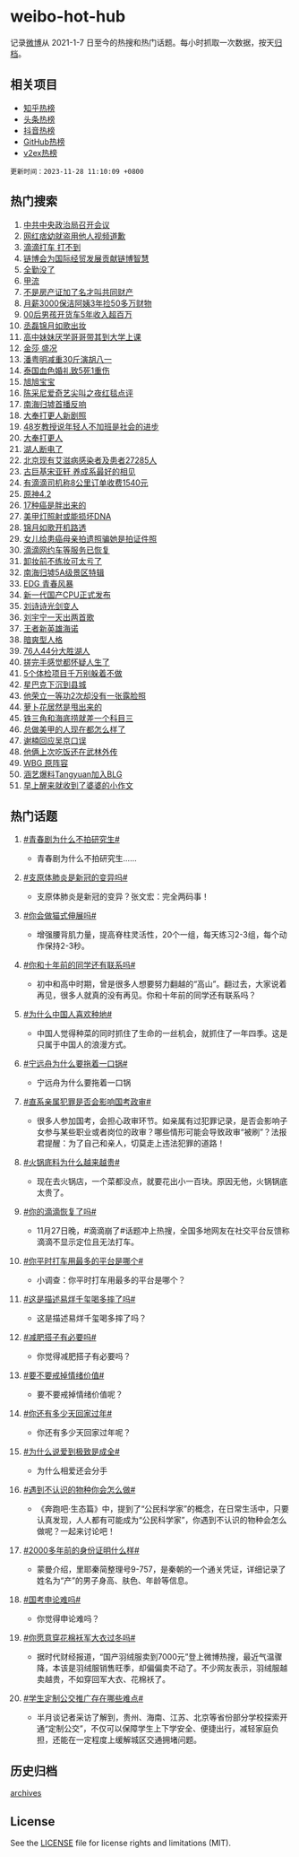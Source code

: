 # weibo-hot-hub

记录[微博](https://www.weibo.com)从 2021-1-7 日至今的热搜和热门话题。每小时抓取一次数据，按天[归档](archives)。

## 相关项目

- [知乎热榜](https://github.com/lonnyzhang423/zhihu-hot-hub)
- [头条热榜](https://github.com/lonnyzhang423/toutiao-hot-hub)
- [抖音热榜](https://github.com/lonnyzhang423/douyin-hot-hub)
- [GitHub热榜](https://github.com/lonnyzhang423/github-hot-hub)
- [v2ex热榜](https://github.com/lonnyzhang423/v2ex-hot-hub)


`更新时间：2023-11-28 11:10:09 +0800`

## 热门搜索

1. [中共中央政治局召开会议](https://m.weibo.cn/search?containerid=100103type%3D1%26t%3D10%26q%3D%23%E4%B8%AD%E5%85%B1%E4%B8%AD%E5%A4%AE%E6%94%BF%E6%B2%BB%E5%B1%80%E5%8F%AC%E5%BC%80%E4%BC%9A%E8%AE%AE%23&stream_entry_id=51&isnewpage=1&extparam=seat%3D1%26pos%3D0%26cate%3D10103%26dgr%3D0%26q%3D%2523%25E4%25B8%25AD%25E5%2585%25B1%25E4%25B8%25AD%25E5%25A4%25AE%25E6%2594%25BF%25E6%25B2%25BB%25E5%25B1%2580%25E5%258F%25AC%25E5%25BC%2580%25E4%25BC%259A%25E8%25AE%25AE%2523%26stream_entry_id%3D51%26filter_type%3Drealtimehot%26c_type%3D51%26display_time%3D1701141008%26pre_seqid%3D1701141008655026801226)
1. [网红痞幼就盗用他人视频道歉](https://m.weibo.cn/search?containerid=100103type%3D1%26t%3D10%26q%3D%23%E7%BD%91%E7%BA%A2%E7%97%9E%E5%B9%BC%E5%B0%B1%E7%9B%97%E7%94%A8%E4%BB%96%E4%BA%BA%E8%A7%86%E9%A2%91%E9%81%93%E6%AD%89%23&stream_entry_id=31&isnewpage=1&extparam=seat%3D1%26lcate%3D5001%26dgr%3D0%26filter_type%3Drealtimehot%26band_rank%3D1%26flag%3D1%26q%3D%2523%25E7%25BD%2591%25E7%25BA%25A2%25E7%2597%259E%25E5%25B9%25BC%25E5%25B0%25B1%25E7%259B%2597%25E7%2594%25A8%25E4%25BB%2596%25E4%25BA%25BA%25E8%25A7%2586%25E9%25A2%2591%25E9%2581%2593%25E6%25AD%2589%2523%26pos%3D0%26cate%3D5001%26stream_entry_id%3D31%26realpos%3D1%26c_type%3D31%26display_time%3D1701141008%26pre_seqid%3D1701141008655026801226)
1. [滴滴打车 打不到](https://m.weibo.cn/search?containerid=100103type%3D1%26t%3D10%26q%3D%E6%BB%B4%E6%BB%B4%E6%89%93%E8%BD%A6+%E6%89%93%E4%B8%8D%E5%88%B0&stream_entry_id=31&isnewpage=1&extparam=seat%3D1%26lcate%3D5001%26dgr%3D0%26filter_type%3Drealtimehot%26band_rank%3D2%26flag%3D2%26q%3D%25E6%25BB%25B4%25E6%25BB%25B4%25E6%2589%2593%25E8%25BD%25A6%2520%25E6%2589%2593%25E4%25B8%258D%25E5%2588%25B0%26pos%3D1%26cate%3D5001%26stream_entry_id%3D31%26realpos%3D2%26c_type%3D31%26display_time%3D1701141008%26pre_seqid%3D1701141008655026801226)
1. [链博会为国际经贸发展贡献链博智慧](https://m.weibo.cn/search?containerid=100103type%3D1%26t%3D10%26q%3D%23%E9%93%BE%E5%8D%9A%E4%BC%9A%E4%B8%BA%E5%9B%BD%E9%99%85%E7%BB%8F%E8%B4%B8%E5%8F%91%E5%B1%95%E8%B4%A1%E7%8C%AE%E9%93%BE%E5%8D%9A%E6%99%BA%E6%85%A7%23&stream_entry_id=31&isnewpage=1&extparam=seat%3D1%26lcate%3D5001%26dgr%3D0%26filter_type%3Drealtimehot%26band_rank%3D3%26flag%3D0%26q%3D%2523%25E9%2593%25BE%25E5%258D%259A%25E4%25BC%259A%25E4%25B8%25BA%25E5%259B%25BD%25E9%2599%2585%25E7%25BB%258F%25E8%25B4%25B8%25E5%258F%2591%25E5%25B1%2595%25E8%25B4%25A1%25E7%258C%25AE%25E9%2593%25BE%25E5%258D%259A%25E6%2599%25BA%25E6%2585%25A7%2523%26pos%3D2%26cate%3D5001%26stream_entry_id%3D31%26realpos%3D3%26c_type%3D31%26display_time%3D1701141008%26pre_seqid%3D1701141008655026801226)
1. [全勤没了](https://m.weibo.cn/search?containerid=100103type%3D1%26t%3D10%26q%3D%E5%85%A8%E5%8B%A4%E6%B2%A1%E4%BA%86&stream_entry_id=31&isnewpage=1&extparam=seat%3D1%26lcate%3D5001%26dgr%3D0%26filter_type%3Drealtimehot%26band_rank%3D4%26flag%3D1%26q%3D%25E5%2585%25A8%25E5%258B%25A4%25E6%25B2%25A1%25E4%25BA%2586%26pos%3D3%26cate%3D5001%26stream_entry_id%3D31%26realpos%3D4%26c_type%3D31%26display_time%3D1701141008%26pre_seqid%3D1701141008655026801226)
1. [甲流](https://m.weibo.cn/search?containerid=100103type%3D1%26t%3D10%26q%3D%E7%94%B2%E6%B5%81&stream_entry_id=31&isnewpage=1&extparam=seat%3D1%26lcate%3D5001%26dgr%3D0%26filter_type%3Drealtimehot%26band_rank%3D5%26flag%3D1%26q%3D%25E7%2594%25B2%25E6%25B5%2581%26pos%3D4%26cate%3D5001%26stream_entry_id%3D31%26realpos%3D5%26c_type%3D31%26display_time%3D1701141008%26pre_seqid%3D1701141008655026801226)
1. [不是房产证加了名才叫共同财产](https://m.weibo.cn/search?containerid=100103type%3D1%26t%3D10%26q%3D%23%E4%B8%8D%E6%98%AF%E6%88%BF%E4%BA%A7%E8%AF%81%E5%8A%A0%E4%BA%86%E5%90%8D%E6%89%8D%E5%8F%AB%E5%85%B1%E5%90%8C%E8%B4%A2%E4%BA%A7%23&stream_entry_id=31&isnewpage=1&extparam=seat%3D1%26lcate%3D5001%26dgr%3D0%26filter_type%3Drealtimehot%26band_rank%3D6%26flag%3D0%26q%3D%2523%25E4%25B8%258D%25E6%2598%25AF%25E6%2588%25BF%25E4%25BA%25A7%25E8%25AF%2581%25E5%258A%25A0%25E4%25BA%2586%25E5%2590%258D%25E6%2589%258D%25E5%258F%25AB%25E5%2585%25B1%25E5%2590%258C%25E8%25B4%25A2%25E4%25BA%25A7%2523%26pos%3D5%26cate%3D5001%26stream_entry_id%3D31%26realpos%3D6%26c_type%3D31%26display_time%3D1701141008%26pre_seqid%3D1701141008655026801226)
1. [月薪3000保洁阿姨3年捡50多万财物](https://m.weibo.cn/search?containerid=100103type%3D1%26t%3D10%26q%3D%23%E6%9C%88%E8%96%AA3000%E4%BF%9D%E6%B4%81%E9%98%BF%E5%A7%A83%E5%B9%B4%E6%8D%A150%E5%A4%9A%E4%B8%87%E8%B4%A2%E7%89%A9%23&stream_entry_id=31&isnewpage=1&extparam=seat%3D1%26lcate%3D5001%26dgr%3D0%26filter_type%3Drealtimehot%26band_rank%3D7%26flag%3D32768%26q%3D%2523%25E6%259C%2588%25E8%2596%25AA3000%25E4%25BF%259D%25E6%25B4%2581%25E9%2598%25BF%25E5%25A7%25A83%25E5%25B9%25B4%25E6%258D%25A150%25E5%25A4%259A%25E4%25B8%2587%25E8%25B4%25A2%25E7%2589%25A9%2523%26pos%3D6%26cate%3D5001%26stream_entry_id%3D31%26realpos%3D7%26c_type%3D31%26display_time%3D1701141008%26pre_seqid%3D1701141008655026801226)
1. [00后男孩开货车5年收入超百万](https://m.weibo.cn/search?containerid=100103type%3D1%26t%3D10%26q%3D%2300%E5%90%8E%E7%94%B7%E5%AD%A9%E5%BC%80%E8%B4%A7%E8%BD%A65%E5%B9%B4%E6%94%B6%E5%85%A5%E8%B6%85%E7%99%BE%E4%B8%87%23&stream_entry_id=31&isnewpage=1&extparam=seat%3D1%26lcate%3D5001%26dgr%3D0%26filter_type%3Drealtimehot%26band_rank%3D8%26flag%3D1%26q%3D%252300%25E5%2590%258E%25E7%2594%25B7%25E5%25AD%25A9%25E5%25BC%2580%25E8%25B4%25A7%25E8%25BD%25A65%25E5%25B9%25B4%25E6%2594%25B6%25E5%2585%25A5%25E8%25B6%2585%25E7%2599%25BE%25E4%25B8%2587%2523%26pos%3D7%26cate%3D5001%26stream_entry_id%3D31%26realpos%3D8%26c_type%3D31%26display_time%3D1701141008%26pre_seqid%3D1701141008655026801226)
1. [丞磊锦月如歌出妆](https://m.weibo.cn/search?containerid=100103type%3D1%26t%3D10%26q%3D%E4%B8%9E%E7%A3%8A%E9%94%A6%E6%9C%88%E5%A6%82%E6%AD%8C%E5%87%BA%E5%A6%86&stream_entry_id=31&isnewpage=1&extparam=seat%3D1%26lcate%3D5001%26dgr%3D0%26filter_type%3Drealtimehot%26band_rank%3D9%26flag%3D1%26q%3D%25E4%25B8%259E%25E7%25A3%258A%25E9%2594%25A6%25E6%259C%2588%25E5%25A6%2582%25E6%25AD%258C%25E5%2587%25BA%25E5%25A6%2586%26pos%3D8%26cate%3D5001%26stream_entry_id%3D31%26realpos%3D9%26c_type%3D31%26display_time%3D1701141008%26pre_seqid%3D1701141008655026801226)
1. [高中妹妹厌学哥哥带其到大学上课](https://m.weibo.cn/search?containerid=100103type%3D1%26t%3D10%26q%3D%23%E9%AB%98%E4%B8%AD%E5%A6%B9%E5%A6%B9%E5%8E%8C%E5%AD%A6%E5%93%A5%E5%93%A5%E5%B8%A6%E5%85%B6%E5%88%B0%E5%A4%A7%E5%AD%A6%E4%B8%8A%E8%AF%BE%23&stream_entry_id=31&isnewpage=1&extparam=seat%3D1%26lcate%3D5001%26dgr%3D0%26filter_type%3Drealtimehot%26band_rank%3D10%26flag%3D0%26q%3D%2523%25E9%25AB%2598%25E4%25B8%25AD%25E5%25A6%25B9%25E5%25A6%25B9%25E5%258E%258C%25E5%25AD%25A6%25E5%2593%25A5%25E5%2593%25A5%25E5%25B8%25A6%25E5%2585%25B6%25E5%2588%25B0%25E5%25A4%25A7%25E5%25AD%25A6%25E4%25B8%258A%25E8%25AF%25BE%2523%26pos%3D9%26cate%3D5001%26stream_entry_id%3D31%26realpos%3D10%26c_type%3D31%26display_time%3D1701141008%26pre_seqid%3D1701141008655026801226)
1. [金莎 盛况](https://m.weibo.cn/search?containerid=100103type%3D1%26t%3D10%26q%3D%E9%87%91%E8%8E%8E+%E7%9B%9B%E5%86%B5&stream_entry_id=31&isnewpage=1&extparam=seat%3D1%26lcate%3D5001%26dgr%3D0%26filter_type%3Drealtimehot%26band_rank%3D11%26flag%3D1%26q%3D%25E9%2587%2591%25E8%258E%258E%2520%25E7%259B%259B%25E5%2586%25B5%26pos%3D10%26cate%3D5001%26stream_entry_id%3D31%26realpos%3D11%26c_type%3D31%26display_time%3D1701141008%26pre_seqid%3D1701141008655026801226)
1. [潘粤明减重30斤演胡八一](https://m.weibo.cn/search?containerid=100103type%3D1%26t%3D10%26q%3D%23%E6%BD%98%E7%B2%A4%E6%98%8E%E5%87%8F%E9%87%8D30%E6%96%A4%E6%BC%94%E8%83%A1%E5%85%AB%E4%B8%80%23&stream_entry_id=31&isnewpage=1&extparam=seat%3D1%26lcate%3D5001%26dgr%3D0%26filter_type%3Drealtimehot%26band_rank%3D12%26flag%3D2%26q%3D%2523%25E6%25BD%2598%25E7%25B2%25A4%25E6%2598%258E%25E5%2587%258F%25E9%2587%258D30%25E6%2596%25A4%25E6%25BC%2594%25E8%2583%25A1%25E5%2585%25AB%25E4%25B8%2580%2523%26pos%3D11%26cate%3D5001%26stream_entry_id%3D31%26realpos%3D12%26c_type%3D31%26display_time%3D1701141008%26pre_seqid%3D1701141008655026801226)
1. [泰国血色婚礼致5死1重伤](https://m.weibo.cn/search?containerid=100103type%3D1%26t%3D10%26q%3D%23%E6%B3%B0%E5%9B%BD%E8%A1%80%E8%89%B2%E5%A9%9A%E7%A4%BC%E8%87%B45%E6%AD%BB1%E9%87%8D%E4%BC%A4%23&stream_entry_id=31&isnewpage=1&extparam=seat%3D1%26lcate%3D5001%26dgr%3D0%26filter_type%3Drealtimehot%26band_rank%3D13%26flag%3D2%26q%3D%2523%25E6%25B3%25B0%25E5%259B%25BD%25E8%25A1%2580%25E8%2589%25B2%25E5%25A9%259A%25E7%25A4%25BC%25E8%2587%25B45%25E6%25AD%25BB1%25E9%2587%258D%25E4%25BC%25A4%2523%26pos%3D12%26cate%3D5001%26stream_entry_id%3D31%26realpos%3D13%26c_type%3D31%26display_time%3D1701141008%26pre_seqid%3D1701141008655026801226)
1. [旭旭宝宝](https://m.weibo.cn/search?containerid=100103type%3D1%26t%3D10%26q%3D%E6%97%AD%E6%97%AD%E5%AE%9D%E5%AE%9D&stream_entry_id=31&isnewpage=1&extparam=seat%3D1%26lcate%3D5001%26dgr%3D0%26filter_type%3Drealtimehot%26band_rank%3D14%26flag%3D2%26q%3D%25E6%2597%25AD%25E6%2597%25AD%25E5%25AE%259D%25E5%25AE%259D%26pos%3D13%26cate%3D5001%26stream_entry_id%3D31%26realpos%3D14%26c_type%3D31%26display_time%3D1701141008%26pre_seqid%3D1701141008655026801226)
1. [陈采尼爱奇艺尖叫之夜红毯点评](https://m.weibo.cn/search?containerid=100103type%3D1%26t%3D10%26q%3D%E9%99%88%E9%87%87%E5%B0%BC%E7%88%B1%E5%A5%87%E8%89%BA%E5%B0%96%E5%8F%AB%E4%B9%8B%E5%A4%9C%E7%BA%A2%E6%AF%AF%E7%82%B9%E8%AF%84&stream_entry_id=31&isnewpage=1&extparam=seat%3D1%26lcate%3D5001%26dgr%3D0%26filter_type%3Drealtimehot%26band_rank%3D15%26flag%3D1%26q%3D%25E9%2599%2588%25E9%2587%2587%25E5%25B0%25BC%25E7%2588%25B1%25E5%25A5%2587%25E8%2589%25BA%25E5%25B0%2596%25E5%258F%25AB%25E4%25B9%258B%25E5%25A4%259C%25E7%25BA%25A2%25E6%25AF%25AF%25E7%2582%25B9%25E8%25AF%2584%26pos%3D14%26cate%3D5001%26stream_entry_id%3D31%26realpos%3D15%26c_type%3D31%26display_time%3D1701141008%26pre_seqid%3D1701141008655026801226)
1. [南海归墟首播反响](https://m.weibo.cn/search?containerid=100103type%3D1%26t%3D10%26q%3D%23%E5%8D%97%E6%B5%B7%E5%BD%92%E5%A2%9F%E9%A6%96%E6%92%AD%E5%8F%8D%E5%93%8D%23&stream_entry_id=31&isnewpage=1&extparam=seat%3D1%26lcate%3D5001%26dgr%3D0%26filter_type%3Drealtimehot%26band_rank%3D16%26flag%3D1%26q%3D%2523%25E5%258D%2597%25E6%25B5%25B7%25E5%25BD%2592%25E5%25A2%259F%25E9%25A6%2596%25E6%2592%25AD%25E5%258F%258D%25E5%2593%258D%2523%26pos%3D15%26cate%3D5001%26stream_entry_id%3D31%26realpos%3D16%26c_type%3D31%26display_time%3D1701141008%26pre_seqid%3D1701141008655026801226)
1. [大奉打更人新剧照](https://m.weibo.cn/search?containerid=100103type%3D1%26t%3D10%26q%3D%23%E5%A4%A7%E5%A5%89%E6%89%93%E6%9B%B4%E4%BA%BA%E6%96%B0%E5%89%A7%E7%85%A7%23&stream_entry_id=31&isnewpage=1&extparam=seat%3D1%26lcate%3D5001%26dgr%3D0%26filter_type%3Drealtimehot%26band_rank%3D17%26flag%3D1%26q%3D%2523%25E5%25A4%25A7%25E5%25A5%2589%25E6%2589%2593%25E6%259B%25B4%25E4%25BA%25BA%25E6%2596%25B0%25E5%2589%25A7%25E7%2585%25A7%2523%26pos%3D16%26cate%3D5001%26stream_entry_id%3D31%26realpos%3D17%26c_type%3D31%26display_time%3D1701141008%26pre_seqid%3D1701141008655026801226)
1. [48岁教授说年轻人不加班是社会的进步](https://m.weibo.cn/search?containerid=100103type%3D1%26t%3D10%26q%3D%2348%E5%B2%81%E6%95%99%E6%8E%88%E8%AF%B4%E5%B9%B4%E8%BD%BB%E4%BA%BA%E4%B8%8D%E5%8A%A0%E7%8F%AD%E6%98%AF%E7%A4%BE%E4%BC%9A%E7%9A%84%E8%BF%9B%E6%AD%A5%23&stream_entry_id=31&isnewpage=1&extparam=seat%3D1%26lcate%3D5001%26dgr%3D0%26filter_type%3Drealtimehot%26band_rank%3D18%26flag%3D1%26q%3D%252348%25E5%25B2%2581%25E6%2595%2599%25E6%258E%2588%25E8%25AF%25B4%25E5%25B9%25B4%25E8%25BD%25BB%25E4%25BA%25BA%25E4%25B8%258D%25E5%258A%25A0%25E7%258F%25AD%25E6%2598%25AF%25E7%25A4%25BE%25E4%25BC%259A%25E7%259A%2584%25E8%25BF%259B%25E6%25AD%25A5%2523%26pos%3D17%26cate%3D5001%26stream_entry_id%3D31%26realpos%3D18%26c_type%3D31%26display_time%3D1701141008%26pre_seqid%3D1701141008655026801226)
1. [大奉打更人](https://m.weibo.cn/search?containerid=100103type%3D1%26t%3D10%26q%3D%E5%A4%A7%E5%A5%89%E6%89%93%E6%9B%B4%E4%BA%BA&stream_entry_id=31&isnewpage=1&extparam=seat%3D1%26lcate%3D5001%26dgr%3D0%26filter_type%3Drealtimehot%26band_rank%3D19%26flag%3D1%26q%3D%25E5%25A4%25A7%25E5%25A5%2589%25E6%2589%2593%25E6%259B%25B4%25E4%25BA%25BA%26pos%3D18%26cate%3D5001%26stream_entry_id%3D31%26realpos%3D19%26c_type%3D31%26display_time%3D1701141008%26pre_seqid%3D1701141008655026801226)
1. [湖人断电了](https://m.weibo.cn/search?containerid=100103type%3D1%26t%3D10%26q%3D%23%E6%B9%96%E4%BA%BA%E6%96%AD%E7%94%B5%E4%BA%86%23&stream_entry_id=31&isnewpage=1&extparam=seat%3D1%26lcate%3D5001%26dgr%3D0%26filter_type%3Drealtimehot%26band_rank%3D20%26flag%3D1%26q%3D%2523%25E6%25B9%2596%25E4%25BA%25BA%25E6%2596%25AD%25E7%2594%25B5%25E4%25BA%2586%2523%26pos%3D19%26cate%3D5001%26stream_entry_id%3D31%26realpos%3D20%26c_type%3D31%26display_time%3D1701141008%26pre_seqid%3D1701141008655026801226)
1. [北京现有艾滋病感染者及患者27285人](https://m.weibo.cn/search?containerid=100103type%3D1%26t%3D10%26q%3D%23%E5%8C%97%E4%BA%AC%E7%8E%B0%E6%9C%89%E8%89%BE%E6%BB%8B%E7%97%85%E6%84%9F%E6%9F%93%E8%80%85%E5%8F%8A%E6%82%A3%E8%80%8527285%E4%BA%BA%23&stream_entry_id=31&isnewpage=1&extparam=seat%3D1%26lcate%3D5001%26dgr%3D0%26filter_type%3Drealtimehot%26band_rank%3D21%26flag%3D2%26q%3D%2523%25E5%258C%2597%25E4%25BA%25AC%25E7%258E%25B0%25E6%259C%2589%25E8%2589%25BE%25E6%25BB%258B%25E7%2597%2585%25E6%2584%259F%25E6%259F%2593%25E8%2580%2585%25E5%258F%258A%25E6%2582%25A3%25E8%2580%258527285%25E4%25BA%25BA%2523%26pos%3D20%26cate%3D5001%26stream_entry_id%3D31%26realpos%3D21%26c_type%3D31%26display_time%3D1701141008%26pre_seqid%3D1701141008655026801226)
1. [古巨基宋亚轩 养成系最好的相见](https://m.weibo.cn/search?containerid=100103type%3D1%26t%3D10%26q%3D%E5%8F%A4%E5%B7%A8%E5%9F%BA%E5%AE%8B%E4%BA%9A%E8%BD%A9+%E5%85%BB%E6%88%90%E7%B3%BB%E6%9C%80%E5%A5%BD%E7%9A%84%E7%9B%B8%E8%A7%81&stream_entry_id=31&isnewpage=1&extparam=seat%3D1%26lcate%3D5001%26dgr%3D0%26filter_type%3Drealtimehot%26band_rank%3D22%26flag%3D0%26q%3D%25E5%258F%25A4%25E5%25B7%25A8%25E5%259F%25BA%25E5%25AE%258B%25E4%25BA%259A%25E8%25BD%25A9%2520%25E5%2585%25BB%25E6%2588%2590%25E7%25B3%25BB%25E6%259C%2580%25E5%25A5%25BD%25E7%259A%2584%25E7%259B%25B8%25E8%25A7%2581%26pos%3D21%26cate%3D5001%26stream_entry_id%3D31%26realpos%3D22%26c_type%3D31%26display_time%3D1701141008%26pre_seqid%3D1701141008655026801226)
1. [有滴滴司机称8公里订单收费1540元](https://m.weibo.cn/search?containerid=100103type%3D1%26t%3D10%26q%3D%23%E6%9C%89%E6%BB%B4%E6%BB%B4%E5%8F%B8%E6%9C%BA%E7%A7%B08%E5%85%AC%E9%87%8C%E8%AE%A2%E5%8D%95%E6%94%B6%E8%B4%B91540%E5%85%83%23&stream_entry_id=31&isnewpage=1&extparam=seat%3D1%26lcate%3D5001%26dgr%3D0%26filter_type%3Drealtimehot%26band_rank%3D23%26flag%3D1%26q%3D%2523%25E6%259C%2589%25E6%25BB%25B4%25E6%25BB%25B4%25E5%258F%25B8%25E6%259C%25BA%25E7%25A7%25B08%25E5%2585%25AC%25E9%2587%258C%25E8%25AE%25A2%25E5%258D%2595%25E6%2594%25B6%25E8%25B4%25B91540%25E5%2585%2583%2523%26pos%3D22%26cate%3D5001%26stream_entry_id%3D31%26realpos%3D23%26c_type%3D31%26display_time%3D1701141008%26pre_seqid%3D1701141008655026801226)
1. [原神4.2](https://m.weibo.cn/search?containerid=100103type%3D1%26t%3D10%26q%3D%23%E5%8E%9F%E7%A5%9E4.2%23&stream_entry_id=31&isnewpage=1&extparam=seat%3D1%26lcate%3D5001%26dgr%3D0%26filter_type%3Drealtimehot%26band_rank%3D24%26flag%3D1%26q%3D%2523%25E5%258E%259F%25E7%25A5%259E4.2%2523%26pos%3D23%26cate%3D5001%26stream_entry_id%3D31%26realpos%3D24%26c_type%3D31%26display_time%3D1701141008%26pre_seqid%3D1701141008655026801226)
1. [17种癌是胖出来的](https://m.weibo.cn/search?containerid=100103type%3D1%26t%3D10%26q%3D%2317%E7%A7%8D%E7%99%8C%E6%98%AF%E8%83%96%E5%87%BA%E6%9D%A5%E7%9A%84%23&stream_entry_id=31&isnewpage=1&extparam=seat%3D1%26lcate%3D5001%26dgr%3D0%26filter_type%3Drealtimehot%26band_rank%3D25%26flag%3D1%26q%3D%252317%25E7%25A7%258D%25E7%2599%258C%25E6%2598%25AF%25E8%2583%2596%25E5%2587%25BA%25E6%259D%25A5%25E7%259A%2584%2523%26pos%3D24%26cate%3D5001%26stream_entry_id%3D31%26realpos%3D25%26c_type%3D31%26display_time%3D1701141008%26pre_seqid%3D1701141008655026801226)
1. [美甲灯照射或能损坏DNA](https://m.weibo.cn/search?containerid=100103type%3D1%26t%3D10%26q%3D%23%E7%BE%8E%E7%94%B2%E7%81%AF%E7%85%A7%E5%B0%84%E6%88%96%E8%83%BD%E6%8D%9F%E5%9D%8FDNA%23&stream_entry_id=31&isnewpage=1&extparam=seat%3D1%26lcate%3D5001%26dgr%3D0%26filter_type%3Drealtimehot%26band_rank%3D26%26flag%3D1%26q%3D%2523%25E7%25BE%258E%25E7%2594%25B2%25E7%2581%25AF%25E7%2585%25A7%25E5%25B0%2584%25E6%2588%2596%25E8%2583%25BD%25E6%258D%259F%25E5%259D%258FDNA%2523%26pos%3D25%26cate%3D5001%26stream_entry_id%3D31%26realpos%3D26%26c_type%3D31%26display_time%3D1701141008%26pre_seqid%3D1701141008655026801226)
1. [锦月如歌开机路透](https://m.weibo.cn/search?containerid=100103type%3D1%26t%3D10%26q%3D%23%E9%94%A6%E6%9C%88%E5%A6%82%E6%AD%8C%E5%BC%80%E6%9C%BA%E8%B7%AF%E9%80%8F%23&stream_entry_id=31&isnewpage=1&extparam=seat%3D1%26lcate%3D5001%26dgr%3D0%26filter_type%3Drealtimehot%26band_rank%3D27%26flag%3D1%26q%3D%2523%25E9%2594%25A6%25E6%259C%2588%25E5%25A6%2582%25E6%25AD%258C%25E5%25BC%2580%25E6%259C%25BA%25E8%25B7%25AF%25E9%2580%258F%2523%26pos%3D26%26cate%3D5001%26stream_entry_id%3D31%26realpos%3D27%26c_type%3D31%26display_time%3D1701141008%26pre_seqid%3D1701141008655026801226)
1. [女儿给患癌母亲拍遗照骗她是拍证件照](https://m.weibo.cn/search?containerid=100103type%3D1%26t%3D10%26q%3D%23%E5%A5%B3%E5%84%BF%E7%BB%99%E6%82%A3%E7%99%8C%E6%AF%8D%E4%BA%B2%E6%8B%8D%E9%81%97%E7%85%A7%E9%AA%97%E5%A5%B9%E6%98%AF%E6%8B%8D%E8%AF%81%E4%BB%B6%E7%85%A7%23&stream_entry_id=31&isnewpage=1&extparam=seat%3D1%26lcate%3D5001%26dgr%3D0%26filter_type%3Drealtimehot%26band_rank%3D28%26flag%3D1%26q%3D%2523%25E5%25A5%25B3%25E5%2584%25BF%25E7%25BB%2599%25E6%2582%25A3%25E7%2599%258C%25E6%25AF%258D%25E4%25BA%25B2%25E6%258B%258D%25E9%2581%2597%25E7%2585%25A7%25E9%25AA%2597%25E5%25A5%25B9%25E6%2598%25AF%25E6%258B%258D%25E8%25AF%2581%25E4%25BB%25B6%25E7%2585%25A7%2523%26pos%3D27%26cate%3D5001%26stream_entry_id%3D31%26realpos%3D28%26c_type%3D31%26display_time%3D1701141008%26pre_seqid%3D1701141008655026801226)
1. [滴滴网约车等服务已恢复](https://m.weibo.cn/search?containerid=100103type%3D1%26t%3D10%26q%3D%23%E6%BB%B4%E6%BB%B4%E7%BD%91%E7%BA%A6%E8%BD%A6%E7%AD%89%E6%9C%8D%E5%8A%A1%E5%B7%B2%E6%81%A2%E5%A4%8D%23&stream_entry_id=31&isnewpage=1&extparam=seat%3D1%26lcate%3D5001%26dgr%3D0%26filter_type%3Drealtimehot%26band_rank%3D29%26flag%3D0%26q%3D%2523%25E6%25BB%25B4%25E6%25BB%25B4%25E7%25BD%2591%25E7%25BA%25A6%25E8%25BD%25A6%25E7%25AD%2589%25E6%259C%258D%25E5%258A%25A1%25E5%25B7%25B2%25E6%2581%25A2%25E5%25A4%258D%2523%26pos%3D28%26cate%3D5001%26stream_entry_id%3D31%26realpos%3D29%26c_type%3D31%26display_time%3D1701141008%26pre_seqid%3D1701141008655026801226)
1. [卸妆前不练妆可太亏了](https://m.weibo.cn/search?containerid=100103type%3D1%26t%3D10%26q%3D%23%E5%8D%B8%E5%A6%86%E5%89%8D%E4%B8%8D%E7%BB%83%E5%A6%86%E5%8F%AF%E5%A4%AA%E4%BA%8F%E4%BA%86%23&stream_entry_id=31&isnewpage=1&extparam=seat%3D1%26lcate%3D5001%26dgr%3D0%26filter_type%3Drealtimehot%26band_rank%3D30%26flag%3D1%26q%3D%2523%25E5%258D%25B8%25E5%25A6%2586%25E5%2589%258D%25E4%25B8%258D%25E7%25BB%2583%25E5%25A6%2586%25E5%258F%25AF%25E5%25A4%25AA%25E4%25BA%258F%25E4%25BA%2586%2523%26pos%3D29%26cate%3D5001%26stream_entry_id%3D31%26realpos%3D30%26c_type%3D31%26display_time%3D1701141008%26pre_seqid%3D1701141008655026801226)
1. [南海归墟5A级景区特辑](https://m.weibo.cn/search?containerid=100103type%3D1%26t%3D10%26q%3D%23%E5%8D%97%E6%B5%B7%E5%BD%92%E5%A2%9F5A%E7%BA%A7%E6%99%AF%E5%8C%BA%E7%89%B9%E8%BE%91%23&stream_entry_id=31&isnewpage=1&extparam=seat%3D1%26lcate%3D5001%26dgr%3D0%26filter_type%3Drealtimehot%26band_rank%3D31%26flag%3D1%26q%3D%2523%25E5%258D%2597%25E6%25B5%25B7%25E5%25BD%2592%25E5%25A2%259F5A%25E7%25BA%25A7%25E6%2599%25AF%25E5%258C%25BA%25E7%2589%25B9%25E8%25BE%2591%2523%26pos%3D30%26cate%3D5001%26stream_entry_id%3D31%26realpos%3D31%26c_type%3D31%26display_time%3D1701141008%26pre_seqid%3D1701141008655026801226)
1. [EDG 青春风暴](https://m.weibo.cn/search?containerid=100103type%3D1%26t%3D10%26q%3DEDG+%E9%9D%92%E6%98%A5%E9%A3%8E%E6%9A%B4&stream_entry_id=31&isnewpage=1&extparam=seat%3D1%26lcate%3D5001%26dgr%3D0%26filter_type%3Drealtimehot%26band_rank%3D32%26flag%3D1%26q%3DEDG%2520%25E9%259D%2592%25E6%2598%25A5%25E9%25A3%258E%25E6%259A%25B4%26pos%3D31%26cate%3D5001%26stream_entry_id%3D31%26realpos%3D32%26c_type%3D31%26display_time%3D1701141008%26pre_seqid%3D1701141008655026801226)
1. [新一代国产CPU正式发布](https://m.weibo.cn/search?containerid=100103type%3D1%26t%3D10%26q%3D%23%E6%96%B0%E4%B8%80%E4%BB%A3%E5%9B%BD%E4%BA%A7CPU%E6%AD%A3%E5%BC%8F%E5%8F%91%E5%B8%83%23&stream_entry_id=31&isnewpage=1&extparam=seat%3D1%26lcate%3D5001%26dgr%3D0%26filter_type%3Drealtimehot%26band_rank%3D33%26flag%3D1%26q%3D%2523%25E6%2596%25B0%25E4%25B8%2580%25E4%25BB%25A3%25E5%259B%25BD%25E4%25BA%25A7CPU%25E6%25AD%25A3%25E5%25BC%258F%25E5%258F%2591%25E5%25B8%2583%2523%26pos%3D32%26cate%3D5001%26stream_entry_id%3D31%26realpos%3D33%26c_type%3D31%26display_time%3D1701141008%26pre_seqid%3D1701141008655026801226)
1. [刘诗诗光剑变人](https://m.weibo.cn/search?containerid=100103type%3D1%26t%3D10%26q%3D%23%E5%88%98%E8%AF%97%E8%AF%97%E5%85%89%E5%89%91%E5%8F%98%E4%BA%BA%23&stream_entry_id=31&isnewpage=1&extparam=seat%3D1%26lcate%3D5001%26dgr%3D0%26filter_type%3Drealtimehot%26band_rank%3D34%26flag%3D1%26q%3D%2523%25E5%2588%2598%25E8%25AF%2597%25E8%25AF%2597%25E5%2585%2589%25E5%2589%2591%25E5%258F%2598%25E4%25BA%25BA%2523%26pos%3D33%26cate%3D5001%26stream_entry_id%3D31%26realpos%3D34%26c_type%3D31%26display_time%3D1701141008%26pre_seqid%3D1701141008655026801226)
1. [刘宇宁一天出两首歌](https://m.weibo.cn/search?containerid=100103type%3D1%26t%3D10%26q%3D%23%E5%88%98%E5%AE%87%E5%AE%81%E4%B8%80%E5%A4%A9%E5%87%BA%E4%B8%A4%E9%A6%96%E6%AD%8C%23&stream_entry_id=31&isnewpage=1&extparam=seat%3D1%26lcate%3D5001%26dgr%3D0%26filter_type%3Drealtimehot%26band_rank%3D35%26flag%3D1%26q%3D%2523%25E5%2588%2598%25E5%25AE%2587%25E5%25AE%2581%25E4%25B8%2580%25E5%25A4%25A9%25E5%2587%25BA%25E4%25B8%25A4%25E9%25A6%2596%25E6%25AD%258C%2523%26pos%3D34%26cate%3D5001%26stream_entry_id%3D31%26realpos%3D35%26c_type%3D31%26display_time%3D1701141008%26pre_seqid%3D1701141008655026801226)
1. [王者新英雄海诺](https://m.weibo.cn/search?containerid=100103type%3D1%26t%3D10%26q%3D%E7%8E%8B%E8%80%85%E6%96%B0%E8%8B%B1%E9%9B%84%E6%B5%B7%E8%AF%BA&stream_entry_id=31&isnewpage=1&extparam=seat%3D1%26lcate%3D5001%26dgr%3D0%26filter_type%3Drealtimehot%26band_rank%3D36%26flag%3D1%26q%3D%25E7%258E%258B%25E8%2580%2585%25E6%2596%25B0%25E8%258B%25B1%25E9%259B%2584%25E6%25B5%25B7%25E8%25AF%25BA%26pos%3D35%26cate%3D5001%26stream_entry_id%3D31%26realpos%3D36%26c_type%3D31%26display_time%3D1701141008%26pre_seqid%3D1701141008655026801226)
1. [暗爽型人格](https://m.weibo.cn/search?containerid=100103type%3D1%26t%3D10%26q%3D%E6%9A%97%E7%88%BD%E5%9E%8B%E4%BA%BA%E6%A0%BC&stream_entry_id=31&isnewpage=1&extparam=seat%3D1%26lcate%3D5001%26dgr%3D0%26filter_type%3Drealtimehot%26band_rank%3D37%26flag%3D1%26q%3D%25E6%259A%2597%25E7%2588%25BD%25E5%259E%258B%25E4%25BA%25BA%25E6%25A0%25BC%26pos%3D36%26cate%3D5001%26stream_entry_id%3D31%26realpos%3D37%26c_type%3D31%26display_time%3D1701141008%26pre_seqid%3D1701141008655026801226)
1. [76人44分大胜湖人](https://m.weibo.cn/search?containerid=100103type%3D1%26t%3D10%26q%3D%2376%E4%BA%BA44%E5%88%86%E5%A4%A7%E8%83%9C%E6%B9%96%E4%BA%BA%23&stream_entry_id=31&isnewpage=1&extparam=seat%3D1%26lcate%3D5001%26dgr%3D0%26filter_type%3Drealtimehot%26band_rank%3D38%26flag%3D1%26q%3D%252376%25E4%25BA%25BA44%25E5%2588%2586%25E5%25A4%25A7%25E8%2583%259C%25E6%25B9%2596%25E4%25BA%25BA%2523%26pos%3D37%26cate%3D5001%26stream_entry_id%3D31%26realpos%3D38%26c_type%3D31%26display_time%3D1701141008%26pre_seqid%3D1701141008655026801226)
1. [搓完手感觉都怀疑人生了](https://m.weibo.cn/search?containerid=100103type%3D1%26t%3D10%26q%3D%E6%90%93%E5%AE%8C%E6%89%8B%E6%84%9F%E8%A7%89%E9%83%BD%E6%80%80%E7%96%91%E4%BA%BA%E7%94%9F%E4%BA%86&stream_entry_id=31&isnewpage=1&extparam=seat%3D1%26lcate%3D5001%26dgr%3D0%26filter_type%3Drealtimehot%26band_rank%3D39%26flag%3D1%26q%3D%25E6%2590%2593%25E5%25AE%258C%25E6%2589%258B%25E6%2584%259F%25E8%25A7%2589%25E9%2583%25BD%25E6%2580%2580%25E7%2596%2591%25E4%25BA%25BA%25E7%2594%259F%25E4%25BA%2586%26pos%3D38%26cate%3D5001%26stream_entry_id%3D31%26realpos%3D39%26c_type%3D31%26display_time%3D1701141008%26pre_seqid%3D1701141008655026801226)
1. [5个体检项目千万别躲着不做](https://m.weibo.cn/search?containerid=100103type%3D1%26t%3D10%26q%3D%235%E4%B8%AA%E4%BD%93%E6%A3%80%E9%A1%B9%E7%9B%AE%E5%8D%83%E4%B8%87%E5%88%AB%E8%BA%B2%E7%9D%80%E4%B8%8D%E5%81%9A%23&stream_entry_id=31&isnewpage=1&extparam=seat%3D1%26lcate%3D5001%26dgr%3D0%26filter_type%3Drealtimehot%26band_rank%3D40%26flag%3D0%26q%3D%25235%25E4%25B8%25AA%25E4%25BD%2593%25E6%25A3%2580%25E9%25A1%25B9%25E7%259B%25AE%25E5%258D%2583%25E4%25B8%2587%25E5%2588%25AB%25E8%25BA%25B2%25E7%259D%2580%25E4%25B8%258D%25E5%2581%259A%2523%26pos%3D39%26cate%3D5001%26stream_entry_id%3D31%26realpos%3D40%26c_type%3D31%26display_time%3D1701141008%26pre_seqid%3D1701141008655026801226)
1. [星巴克下沉到县城](https://m.weibo.cn/search?containerid=100103type%3D1%26t%3D10%26q%3D%23%E6%98%9F%E5%B7%B4%E5%85%8B%E4%B8%8B%E6%B2%89%E5%88%B0%E5%8E%BF%E5%9F%8E%23&stream_entry_id=31&isnewpage=1&extparam=seat%3D1%26lcate%3D5001%26dgr%3D0%26filter_type%3Drealtimehot%26band_rank%3D41%26flag%3D0%26q%3D%2523%25E6%2598%259F%25E5%25B7%25B4%25E5%2585%258B%25E4%25B8%258B%25E6%25B2%2589%25E5%2588%25B0%25E5%258E%25BF%25E5%259F%258E%2523%26pos%3D40%26cate%3D5001%26stream_entry_id%3D31%26realpos%3D41%26c_type%3D31%26display_time%3D1701141008%26pre_seqid%3D1701141008655026801226)
1. [他荣立一等功2次却没有一张露脸照](https://m.weibo.cn/search?containerid=100103type%3D1%26t%3D10%26q%3D%23%E4%BB%96%E8%8D%A3%E7%AB%8B%E4%B8%80%E7%AD%89%E5%8A%9F2%E6%AC%A1%E5%8D%B4%E6%B2%A1%E6%9C%89%E4%B8%80%E5%BC%A0%E9%9C%B2%E8%84%B8%E7%85%A7%23&stream_entry_id=31&isnewpage=1&extparam=seat%3D1%26lcate%3D5001%26dgr%3D0%26filter_type%3Drealtimehot%26band_rank%3D42%26flag%3D1%26q%3D%2523%25E4%25BB%2596%25E8%258D%25A3%25E7%25AB%258B%25E4%25B8%2580%25E7%25AD%2589%25E5%258A%259F2%25E6%25AC%25A1%25E5%258D%25B4%25E6%25B2%25A1%25E6%259C%2589%25E4%25B8%2580%25E5%25BC%25A0%25E9%259C%25B2%25E8%2584%25B8%25E7%2585%25A7%2523%26pos%3D41%26cate%3D5001%26stream_entry_id%3D31%26realpos%3D42%26c_type%3D31%26display_time%3D1701141008%26pre_seqid%3D1701141008655026801226)
1. [萝卜花居然是甩出来的](https://m.weibo.cn/search?containerid=100103type%3D1%26t%3D10%26q%3D%23%E8%90%9D%E5%8D%9C%E8%8A%B1%E5%B1%85%E7%84%B6%E6%98%AF%E7%94%A9%E5%87%BA%E6%9D%A5%E7%9A%84%23&stream_entry_id=31&isnewpage=1&extparam=seat%3D1%26lcate%3D5001%26dgr%3D0%26filter_type%3Drealtimehot%26band_rank%3D43%26flag%3D1%26q%3D%2523%25E8%2590%259D%25E5%258D%259C%25E8%258A%25B1%25E5%25B1%2585%25E7%2584%25B6%25E6%2598%25AF%25E7%2594%25A9%25E5%2587%25BA%25E6%259D%25A5%25E7%259A%2584%2523%26pos%3D42%26cate%3D5001%26stream_entry_id%3D31%26realpos%3D43%26c_type%3D31%26display_time%3D1701141008%26pre_seqid%3D1701141008655026801226)
1. [铁三角和海底捞就差一个科目三](https://m.weibo.cn/search?containerid=100103type%3D1%26t%3D10%26q%3D%23%E9%93%81%E4%B8%89%E8%A7%92%E5%92%8C%E6%B5%B7%E5%BA%95%E6%8D%9E%E5%B0%B1%E5%B7%AE%E4%B8%80%E4%B8%AA%E7%A7%91%E7%9B%AE%E4%B8%89%23&stream_entry_id=31&isnewpage=1&extparam=seat%3D1%26lcate%3D5001%26dgr%3D0%26filter_type%3Drealtimehot%26band_rank%3D44%26flag%3D1%26q%3D%2523%25E9%2593%2581%25E4%25B8%2589%25E8%25A7%2592%25E5%2592%258C%25E6%25B5%25B7%25E5%25BA%2595%25E6%258D%259E%25E5%25B0%25B1%25E5%25B7%25AE%25E4%25B8%2580%25E4%25B8%25AA%25E7%25A7%2591%25E7%259B%25AE%25E4%25B8%2589%2523%26pos%3D43%26cate%3D5001%26stream_entry_id%3D31%26realpos%3D44%26c_type%3D31%26display_time%3D1701141008%26pre_seqid%3D1701141008655026801226)
1. [总做美甲的人现在都怎么样了](https://m.weibo.cn/search?containerid=100103type%3D1%26t%3D10%26q%3D%23%E6%80%BB%E5%81%9A%E7%BE%8E%E7%94%B2%E7%9A%84%E4%BA%BA%E7%8E%B0%E5%9C%A8%E9%83%BD%E6%80%8E%E4%B9%88%E6%A0%B7%E4%BA%86%23&stream_entry_id=31&isnewpage=1&extparam=seat%3D1%26lcate%3D5001%26dgr%3D0%26filter_type%3Drealtimehot%26band_rank%3D45%26flag%3D0%26q%3D%2523%25E6%2580%25BB%25E5%2581%259A%25E7%25BE%258E%25E7%2594%25B2%25E7%259A%2584%25E4%25BA%25BA%25E7%258E%25B0%25E5%259C%25A8%25E9%2583%25BD%25E6%2580%258E%25E4%25B9%2588%25E6%25A0%25B7%25E4%25BA%2586%2523%26pos%3D44%26cate%3D5001%26stream_entry_id%3D31%26realpos%3D45%26c_type%3D31%26display_time%3D1701141008%26pre_seqid%3D1701141008655026801226)
1. [谢楠回应吴京口误](https://m.weibo.cn/search?containerid=100103type%3D1%26t%3D10%26q%3D%23%E8%B0%A2%E6%A5%A0%E5%9B%9E%E5%BA%94%E5%90%B4%E4%BA%AC%E5%8F%A3%E8%AF%AF%23&stream_entry_id=31&isnewpage=1&extparam=seat%3D1%26lcate%3D5001%26dgr%3D0%26filter_type%3Drealtimehot%26band_rank%3D46%26flag%3D0%26q%3D%2523%25E8%25B0%25A2%25E6%25A5%25A0%25E5%259B%259E%25E5%25BA%2594%25E5%2590%25B4%25E4%25BA%25AC%25E5%258F%25A3%25E8%25AF%25AF%2523%26pos%3D45%26cate%3D5001%26stream_entry_id%3D31%26realpos%3D46%26c_type%3D31%26display_time%3D1701141008%26pre_seqid%3D1701141008655026801226)
1. [他俩上次吃饭还在武林外传](https://m.weibo.cn/search?containerid=100103type%3D1%26t%3D10%26q%3D%23%E4%BB%96%E4%BF%A9%E4%B8%8A%E6%AC%A1%E5%90%83%E9%A5%AD%E8%BF%98%E5%9C%A8%E6%AD%A6%E6%9E%97%E5%A4%96%E4%BC%A0%23&stream_entry_id=31&isnewpage=1&extparam=seat%3D1%26lcate%3D5001%26dgr%3D0%26filter_type%3Drealtimehot%26band_rank%3D47%26flag%3D1%26q%3D%2523%25E4%25BB%2596%25E4%25BF%25A9%25E4%25B8%258A%25E6%25AC%25A1%25E5%2590%2583%25E9%25A5%25AD%25E8%25BF%2598%25E5%259C%25A8%25E6%25AD%25A6%25E6%259E%2597%25E5%25A4%2596%25E4%25BC%25A0%2523%26pos%3D46%26cate%3D5001%26stream_entry_id%3D31%26realpos%3D47%26c_type%3D31%26display_time%3D1701141008%26pre_seqid%3D1701141008655026801226)
1. [WBG 原阵容](https://m.weibo.cn/search?containerid=100103type%3D1%26t%3D10%26q%3DWBG+%E5%8E%9F%E9%98%B5%E5%AE%B9&stream_entry_id=31&isnewpage=1&extparam=seat%3D1%26lcate%3D5001%26dgr%3D0%26filter_type%3Drealtimehot%26band_rank%3D48%26flag%3D0%26q%3DWBG%2520%25E5%258E%259F%25E9%2598%25B5%25E5%25AE%25B9%26pos%3D47%26cate%3D5001%26stream_entry_id%3D31%26realpos%3D48%26c_type%3D31%26display_time%3D1701141008%26pre_seqid%3D1701141008655026801226)
1. [涵艺爆料Tangyuan加入BLG](https://m.weibo.cn/search?containerid=100103type%3D1%26t%3D10%26q%3D%23%E6%B6%B5%E8%89%BA%E7%88%86%E6%96%99Tangyuan%E5%8A%A0%E5%85%A5BLG%23&stream_entry_id=31&isnewpage=1&extparam=seat%3D1%26lcate%3D5001%26dgr%3D0%26filter_type%3Drealtimehot%26band_rank%3D49%26flag%3D1%26q%3D%2523%25E6%25B6%25B5%25E8%2589%25BA%25E7%2588%2586%25E6%2596%2599Tangyuan%25E5%258A%25A0%25E5%2585%25A5BLG%2523%26pos%3D48%26cate%3D5001%26stream_entry_id%3D31%26realpos%3D49%26c_type%3D31%26display_time%3D1701141008%26pre_seqid%3D1701141008655026801226)
1. [早上醒来就收到了婆婆的小作文](https://m.weibo.cn/search?containerid=100103type%3D1%26t%3D10%26q%3D%23%E6%97%A9%E4%B8%8A%E9%86%92%E6%9D%A5%E5%B0%B1%E6%94%B6%E5%88%B0%E4%BA%86%E5%A9%86%E5%A9%86%E7%9A%84%E5%B0%8F%E4%BD%9C%E6%96%87%23&stream_entry_id=31&isnewpage=1&extparam=seat%3D1%26lcate%3D5001%26dgr%3D0%26filter_type%3Drealtimehot%26band_rank%3D50%26flag%3D1%26q%3D%2523%25E6%2597%25A9%25E4%25B8%258A%25E9%2586%2592%25E6%259D%25A5%25E5%25B0%25B1%25E6%2594%25B6%25E5%2588%25B0%25E4%25BA%2586%25E5%25A9%2586%25E5%25A9%2586%25E7%259A%2584%25E5%25B0%258F%25E4%25BD%259C%25E6%2596%2587%2523%26pos%3D49%26cate%3D5001%26stream_entry_id%3D31%26realpos%3D50%26c_type%3D31%26display_time%3D1701141008%26pre_seqid%3D1701141008655026801226)

## 热门话题

1. [#青春剧为什么不拍研究生#](https://m.weibo.cn/search?containerid=231522type%3D1%26t%3D10%26q%3D%23%E9%9D%92%E6%98%A5%E5%89%A7%E4%B8%BA%E4%BB%80%E4%B9%88%E4%B8%8D%E6%8B%8D%E7%A0%94%E7%A9%B6%E7%94%9F%23&stream_entry_id=128&isnewpage=1&extparam=seat%3D1%26lcate%3D5004%26c_type%3D128%26cate%3D5004%26pos%3D1-0-0%26unitid%3D1701094397820%26dgr%3D0%26display_time%3D1701141009%26pre_seqid%3D1701141009563932183194)
    - 青春剧为什么不拍研究生……

1. [#支原体肺炎是新冠的变异吗#](https://m.weibo.cn/search?containerid=231522type%3D1%26t%3D10%26q%3D%23%E6%94%AF%E5%8E%9F%E4%BD%93%E8%82%BA%E7%82%8E%E6%98%AF%E6%96%B0%E5%86%A0%E7%9A%84%E5%8F%98%E5%BC%82%E5%90%97%23&stream_entry_id=128&isnewpage=1&extparam=seat%3D1%26lcate%3D5004%26c_type%3D128%26cate%3D5004%26pos%3D1-0-1%26unitid%3D1701075441738%26dgr%3D0%26display_time%3D1701141009%26pre_seqid%3D1701141009563932183194)
    - 支原体肺炎是新冠的变异？张文宏：完全两码事！

1. [#你会做猫式伸展吗#](https://m.weibo.cn/search?containerid=231522type%3D1%26t%3D10%26q%3D%23%E4%BD%A0%E4%BC%9A%E5%81%9A%E7%8C%AB%E5%BC%8F%E4%BC%B8%E5%B1%95%E5%90%97%23&stream_entry_id=128&isnewpage=1&extparam=seat%3D1%26lcate%3D5004%26c_type%3D128%26cate%3D5004%26pos%3D1-0-2%26unitid%3D1701072438592%26dgr%3D0%26display_time%3D1701141009%26pre_seqid%3D1701141009563932183194)
    - 增强腰背肌力量，提高脊柱灵活性，20个一组，每天练习2-3组，每个动作保持2-3秒。

1. [#你和十年前的同学还有联系吗#](https://m.weibo.cn/search?containerid=231522type%3D1%26t%3D10%26q%3D%23%E4%BD%A0%E5%92%8C%E5%8D%81%E5%B9%B4%E5%89%8D%E7%9A%84%E5%90%8C%E5%AD%A6%E8%BF%98%E6%9C%89%E8%81%94%E7%B3%BB%E5%90%97%23&stream_entry_id=128&isnewpage=1&extparam=seat%3D1%26lcate%3D5004%26c_type%3D128%26cate%3D5004%26pos%3D1-0-3%26unitid%3D1701098617497%26dgr%3D0%26display_time%3D1701141009%26pre_seqid%3D1701141009563932183194)
    - 初中和高中时期，曾是很多人想要努力翻越的“高山”。翻过去，大家说着再见，很多人就真的没有再见。你和十年前的同学还有联系吗？

1. [#为什么中国人喜欢种地#](https://m.weibo.cn/search?containerid=231522type%3D1%26t%3D10%26q%3D%23%E4%B8%BA%E4%BB%80%E4%B9%88%E4%B8%AD%E5%9B%BD%E4%BA%BA%E5%96%9C%E6%AC%A2%E7%A7%8D%E5%9C%B0%23&stream_entry_id=128&isnewpage=1&extparam=seat%3D1%26lcate%3D5004%26c_type%3D128%26cate%3D5004%26pos%3D1-0-4%26unitid%3D1701055361611%26dgr%3D0%26display_time%3D1701141009%26pre_seqid%3D1701141009563932183194)
    - 中国人觉得种菜的同时抓住了生命的一丝机会，就抓住了一年四季。这是只属于中国人的浪漫方式。

1. [#宁远舟为什么要拖着一口锅#](https://m.weibo.cn/search?containerid=231522type%3D1%26t%3D10%26q%3D%23%E5%AE%81%E8%BF%9C%E8%88%9F%E4%B8%BA%E4%BB%80%E4%B9%88%E8%A6%81%E6%8B%96%E7%9D%80%E4%B8%80%E5%8F%A3%E9%94%85%23&stream_entry_id=128&isnewpage=1&extparam=seat%3D1%26lcate%3D5004%26c_type%3D128%26cate%3D5004%26pos%3D1-0-5%26unitid%3D1701138466337%26dgr%3D0%26display_time%3D1701141009%26pre_seqid%3D1701141009563932183194)
    - 宁远舟为什么要拖着一口锅

1. [#直系亲属犯罪是否会影响国考政审#](https://m.weibo.cn/search?containerid=231522type%3D1%26t%3D10%26q%3D%23%E7%9B%B4%E7%B3%BB%E4%BA%B2%E5%B1%9E%E7%8A%AF%E7%BD%AA%E6%98%AF%E5%90%A6%E4%BC%9A%E5%BD%B1%E5%93%8D%E5%9B%BD%E8%80%83%E6%94%BF%E5%AE%A1%23&stream_entry_id=128&isnewpage=1&extparam=seat%3D1%26lcate%3D5004%26c_type%3D128%26cate%3D5004%26pos%3D1-0-6%26unitid%3D1701004325824%26dgr%3D0%26display_time%3D1701141009%26pre_seqid%3D1701141009563932183194)
    - 很多人参加国考，会担心政审环节。如亲属有过犯罪记录，是否会影响子女参与某些职业或者岗位的政审？哪些情形可能会导致政审“被刷”？法报君提醒：为了自己和亲人，切莫走上违法犯罪的道路！

1. [#火锅底料为什么越来越贵#](https://m.weibo.cn/search?containerid=231522type%3D1%26t%3D10%26q%3D%23%E7%81%AB%E9%94%85%E5%BA%95%E6%96%99%E4%B8%BA%E4%BB%80%E4%B9%88%E8%B6%8A%E6%9D%A5%E8%B6%8A%E8%B4%B5%23&stream_entry_id=128&isnewpage=1&extparam=seat%3D1%26lcate%3D5004%26c_type%3D128%26cate%3D5004%26pos%3D1-0-7%26unitid%3D1701096226819%26dgr%3D0%26display_time%3D1701141009%26pre_seqid%3D1701141009563932183194)
    - 现在去火锅店，一个菜都没点，就要花出小一百块。原因无他，火锅锅底太贵了。

1. [#你的滴滴恢复了吗#](https://m.weibo.cn/search?containerid=231522type%3D1%26t%3D10%26q%3D%23%E4%BD%A0%E7%9A%84%E6%BB%B4%E6%BB%B4%E6%81%A2%E5%A4%8D%E4%BA%86%E5%90%97%23&stream_entry_id=128&isnewpage=1&extparam=seat%3D1%26lcate%3D5004%26c_type%3D128%26cate%3D5004%26pos%3D1-0-8%26unitid%3D1701134841994%26dgr%3D0%26display_time%3D1701141009%26pre_seqid%3D1701141009563932183194)
    - 11月27日晚，#滴滴崩了#话题冲上热搜，全国多地网友在社交平台反馈称滴滴不显示定位且无法打车。

1. [#你平时打车用最多的平台是哪个#](https://m.weibo.cn/search?containerid=231522type%3D1%26t%3D10%26q%3D%23%E4%BD%A0%E5%B9%B3%E6%97%B6%E6%89%93%E8%BD%A6%E7%94%A8%E6%9C%80%E5%A4%9A%E7%9A%84%E5%B9%B3%E5%8F%B0%E6%98%AF%E5%93%AA%E4%B8%AA%23&stream_entry_id=128&isnewpage=1&extparam=seat%3D1%26lcate%3D5004%26c_type%3D128%26cate%3D5004%26pos%3D1-0-9%26unitid%3D1701138462014%26dgr%3D0%26display_time%3D1701141009%26pre_seqid%3D1701141009563932183194)
    - 小调查：你平时打车用最多的平台是哪个？

1. [#这是描述易烊千玺喝多摔了吗#](https://m.weibo.cn/search?containerid=231522type%3D1%26t%3D10%26q%3D%23%E8%BF%99%E6%98%AF%E6%8F%8F%E8%BF%B0%E6%98%93%E7%83%8A%E5%8D%83%E7%8E%BA%E5%96%9D%E5%A4%9A%E6%91%94%E4%BA%86%E5%90%97%23&stream_entry_id=128&isnewpage=1&extparam=seat%3D1%26lcate%3D5004%26c_type%3D128%26cate%3D5004%26pos%3D1-0-10%26unitid%3D1701127338461%26dgr%3D0%26display_time%3D1701141009%26pre_seqid%3D1701141009563932183194)
    - 这是描述易烊千玺喝多摔了吗？

1. [#减肥搭子有必要吗#](https://m.weibo.cn/search?containerid=231522type%3D1%26t%3D10%26q%3D%23%E5%87%8F%E8%82%A5%E6%90%AD%E5%AD%90%E6%9C%89%E5%BF%85%E8%A6%81%E5%90%97%23&stream_entry_id=128&isnewpage=1&extparam=seat%3D1%26lcate%3D5004%26c_type%3D128%26cate%3D5004%26pos%3D1-0-11%26unitid%3D1701126733370%26dgr%3D0%26display_time%3D1701141009%26pre_seqid%3D1701141009563932183194)
    - 你觉得减肥搭子有必要吗？

1. [#要不要戒掉情绪价值#](https://m.weibo.cn/search?containerid=231522type%3D1%26t%3D10%26q%3D%23%E8%A6%81%E4%B8%8D%E8%A6%81%E6%88%92%E6%8E%89%E6%83%85%E7%BB%AA%E4%BB%B7%E5%80%BC%23&stream_entry_id=128&isnewpage=1&extparam=seat%3D1%26lcate%3D5004%26c_type%3D128%26cate%3D5004%26pos%3D1-0-12%26unitid%3D1701140257645%26dgr%3D0%26display_time%3D1701141009%26pre_seqid%3D1701141009563932183194)
    - 要不要戒掉情绪价值呢？

1. [#你还有多少天回家过年#](https://m.weibo.cn/search?containerid=231522type%3D1%26t%3D10%26q%3D%23%E4%BD%A0%E8%BF%98%E6%9C%89%E5%A4%9A%E5%B0%91%E5%A4%A9%E5%9B%9E%E5%AE%B6%E8%BF%87%E5%B9%B4%23&stream_entry_id=128&isnewpage=1&extparam=seat%3D1%26lcate%3D5004%26c_type%3D128%26cate%3D5004%26pos%3D1-0-13%26unitid%3D1701094416163%26dgr%3D0%26display_time%3D1701141009%26pre_seqid%3D1701141009563932183194)
    - 你还有多少天回家过年呢？

1. [#为什么说爱到极致是成全#](https://m.weibo.cn/search?containerid=231522type%3D1%26t%3D10%26q%3D%23%E4%B8%BA%E4%BB%80%E4%B9%88%E8%AF%B4%E7%88%B1%E5%88%B0%E6%9E%81%E8%87%B4%E6%98%AF%E6%88%90%E5%85%A8%23&stream_entry_id=128&isnewpage=1&extparam=seat%3D1%26lcate%3D5004%26c_type%3D128%26cate%3D5004%26pos%3D1-0-14%26unitid%3D1701067029859%26dgr%3D0%26display_time%3D1701141009%26pre_seqid%3D1701141009563932183194)
    - 为什么相爱还会分手

1. [#遇到不认识的物种你会怎么做#](https://m.weibo.cn/search?containerid=231522type%3D1%26t%3D10%26q%3D%23%E9%81%87%E5%88%B0%E4%B8%8D%E8%AE%A4%E8%AF%86%E7%9A%84%E7%89%A9%E7%A7%8D%E4%BD%A0%E4%BC%9A%E6%80%8E%E4%B9%88%E5%81%9A%23&stream_entry_id=128&isnewpage=1&extparam=seat%3D1%26lcate%3D5004%26c_type%3D128%26cate%3D5004%26pos%3D1-0-15%26unitid%3D1700970425061%26dgr%3D0%26display_time%3D1701141009%26pre_seqid%3D1701141009563932183194)
    - 《奔跑吧·生态篇》中，提到了“公民科学家”的概念，在日常生活中，只要认真发现，人人都有可能成为“公民科学家”，你遇到不认识的物种会怎么做呢？一起来讨论吧！

1. [#2000多年前的身份证明什么样#](https://m.weibo.cn/search?containerid=231522type%3D1%26t%3D10%26q%3D%232000%E5%A4%9A%E5%B9%B4%E5%89%8D%E7%9A%84%E8%BA%AB%E4%BB%BD%E8%AF%81%E6%98%8E%E4%BB%80%E4%B9%88%E6%A0%B7%23&stream_entry_id=128&isnewpage=1&extparam=seat%3D1%26lcate%3D5004%26c_type%3D128%26cate%3D5004%26pos%3D1-0-16%26unitid%3D1700975814765%26dgr%3D0%26display_time%3D1701141009%26pre_seqid%3D1701141009563932183194)
    - 蒙曼介绍，里耶秦简整理号9-757，是秦朝的一个通关凭证，详细记录了姓名为“产”的男子身高、肤色、年龄等信息。

1. [#国考申论难吗#](https://m.weibo.cn/search?containerid=231522type%3D1%26t%3D10%26q%3D%23%E5%9B%BD%E8%80%83%E7%94%B3%E8%AE%BA%E9%9A%BE%E5%90%97%23&stream_entry_id=128&isnewpage=1&extparam=seat%3D1%26lcate%3D5004%26c_type%3D128%26cate%3D5004%26pos%3D1-0-17%26unitid%3D1700993238292%26dgr%3D0%26display_time%3D1701141009%26pre_seqid%3D1701141009563932183194)
    - 你觉得申论难吗？

1. [#你愿意穿花棉袄军大衣过冬吗#](https://m.weibo.cn/search?containerid=231522type%3D1%26t%3D10%26q%3D%23%E4%BD%A0%E6%84%BF%E6%84%8F%E7%A9%BF%E8%8A%B1%E6%A3%89%E8%A2%84%E5%86%9B%E5%A4%A7%E8%A1%A3%E8%BF%87%E5%86%AC%E5%90%97%23&stream_entry_id=128&isnewpage=1&extparam=seat%3D1%26lcate%3D5004%26c_type%3D128%26cate%3D5004%26pos%3D1-0-18%26unitid%3D1701056232814%26dgr%3D0%26display_time%3D1701141009%26pre_seqid%3D1701141009563932183194)
    - 据时代财经报道，“国产羽绒服卖到7000元”登上微博热搜，最近气温骤降，本该是羽绒服销售旺季，却偏偏卖不动了。不少网友表示，羽绒服越卖越贵，不如穿回军大衣、花棉袄了。

1. [#学生定制公交推广存在哪些难点#](https://m.weibo.cn/search?containerid=231522type%3D1%26t%3D10%26q%3D%23%E5%AD%A6%E7%94%9F%E5%AE%9A%E5%88%B6%E5%85%AC%E4%BA%A4%E6%8E%A8%E5%B9%BF%E5%AD%98%E5%9C%A8%E5%93%AA%E4%BA%9B%E9%9A%BE%E7%82%B9%23&stream_entry_id=128&isnewpage=1&extparam=seat%3D1%26lcate%3D5004%26c_type%3D128%26cate%3D5004%26pos%3D1-0-19%26unitid%3D1701072754992%26dgr%3D0%26display_time%3D1701141009%26pre_seqid%3D1701141009563932183194)
    - 半月谈记者采访了解到，贵州、海南、江苏、北京等省份部分学校探索开通“定制公交”，不仅可以保障学生上下学安全、便捷出行，减轻家庭负担，还能在一定程度上缓解城区交通拥堵问题。


## 历史归档

[archives](archives)

## License

See the [LICENSE](LICENSE) file for license rights and limitations (MIT).
